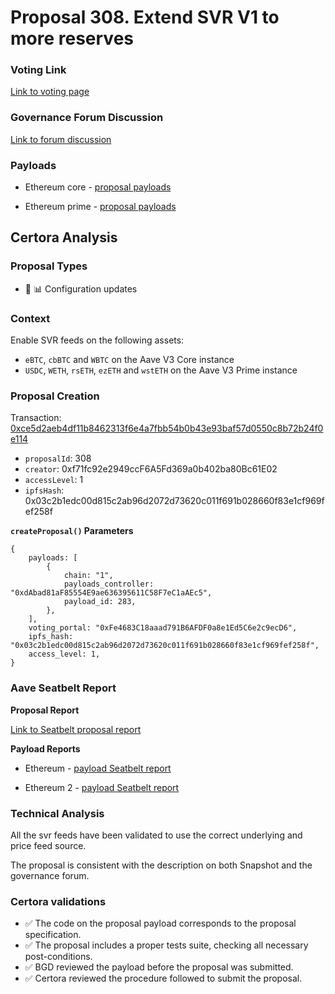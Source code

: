 # Proposal 308. Extend SVR V1 to more reserves

### Voting Link
[Link to voting page](https://vote.onaave.com/proposal/?proposalId=308)

### Governance Forum Discussion
[Link to forum discussion](https://governance.aave.com/t/direct-to-aip-aave-chainlink-svr-v1-activation-phase-2/21940)

### Payloads

* Ethereum core - [proposal payloads](https://etherscan.io/address/0x18f91eF698Fa11b7e09BB00aDd50b43f492Fa4D5)

* Ethereum prime - [proposal payloads](https://etherscan.io/address/0x7C133c6AA39fC5472d4A7B287D148F4d872AC6B8)



## Certora Analysis

### Proposal Types

* :wrench: :bar_chart: Configuration updates


### Context
Enable SVR feeds on the following assets:

- `eBTC`, `cbBTC` and `WBTC` on the Aave V3 Core instance
- `USDC`, `WETH`, `rsETH`, `ezETH` and `wstETH` on the Aave V3 Prime instance

### Proposal Creation
Transaction: [0xce5d2aeb4df11b8462313f6e4a7fbb54b0b43e93baf57d0550c8b72b24f0e114](https://etherscan.io/tx/0xce5d2aeb4df11b8462313f6e4a7fbb54b0b43e93baf57d0550c8b72b24f0e114)
- `proposalId`: 308
- `creator`: 0xf71fc92e2949ccF6A5Fd369a0b402ba80Bc61E02
- `accessLevel`: 1
- `ipfsHash`: 0x03c2b1edc00d815c2ab96d2072d73620c011f691b028660f83e1cf969fef258f

**`createProposal()` Parameters**
```
{
    payloads: [
        {
            chain: "1",
            payloads_controller: "0xdAbad81aF85554E9ae636395611C58F7eC1aAEc5",
            payload_id: 283,
        },
    ],
    voting_portal: "0xFe4683C18aaad791B6AFDF0a8e1Ed5C6e2c9ecD6",
    ipfs_hash: "0x03c2b1edc00d815c2ab96d2072d73620c011f691b028660f83e1cf969fef258f",
    access_level: 1,
}
```

### Aave Seatbelt Report
**Proposal Report**

[Link to Seatbelt proposal report](https://github.com/bgd-labs/seatbelt-gov-v3/blob/main/reports/proposals/308.md)

**Payload Reports**

* Ethereum - [payload Seatbelt report](https://github.com/bgd-labs/seatbelt-gov-v3/blob/main/reports/payloads/1/0xdAbad81aF85554E9ae636395611C58F7eC1aAEc5/283.md)

* Ethereum 2 - [payload Seatbelt report](https://github.com/bgd-labs/seatbelt-gov-v3/blob/main/reports/payloads/1/0xdAbad81aF85554E9ae636395611C58F7eC1aAEc5/283.md)


### Technical Analysis
All the svr feeds have been validated to use the correct underlying and price feed source.

The proposal is consistent with the description on both Snapshot and the governance forum.

### Certora validations
* :white_check_mark: The code on the proposal payload corresponds to the proposal specification.
* :white_check_mark: The proposal includes a proper tests suite, checking all necessary post-conditions.
* :white_check_mark: BGD reviewed the payload before the proposal was submitted.
* :white_check_mark: Certora reviewed the procedure followed to submit the proposal.